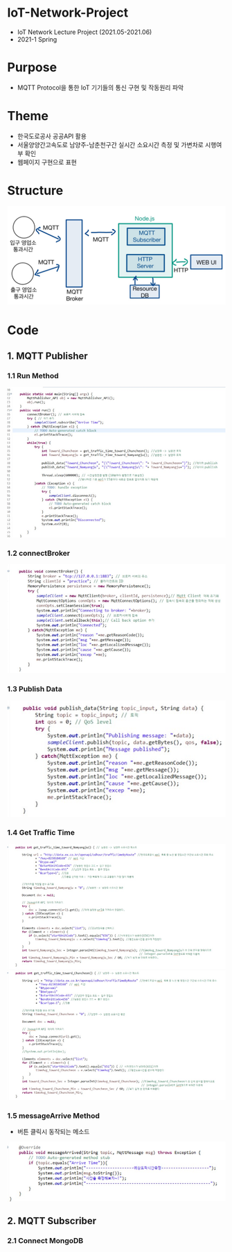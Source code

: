 # IoT-Network-Project
* IoT Network Lecture Project (2021.05-2021.06)
* 2021-1 Spring
# Purpose
* MQTT Protocol을 통한 IoT 기기들의 통신 구현 및 작동원리 파악
# Theme
* 한국도로공사 공공API 활용
* 서울양양간고속도로 남양주-남춘천구간 실시간 소요시간 측정 및 가변차로 시행여부 확인
* 웹페이지 구현으로 표현
# Structure
<img src=브로커그림.jpg> 

# Code 
## 1. MQTT Publisher
### 1.1 Run Method
<img src=자바소스코드1TopicPublish.jpg> 

### 1.2 connectBroker
<img src=자바소스코드2ConnectBroker.jpg>

### 1.3 Publish Data
<img src=자바소스코드3PublishData.jpg>

### 1.4 Get Traffic Time
<img src=자바소스코드4towardNamyangj메소드.jpg>
<img src=자바소스코드5towardChuncheon메소드.jpg>

### 1.5 messageArrive Method
* 버튼 클릭시 동작되는 메소드
<img src=자바소스코드6messageArrived.jpg>

## 2. MQTT Subscriber
### 2.1 Connect MongoDB 
